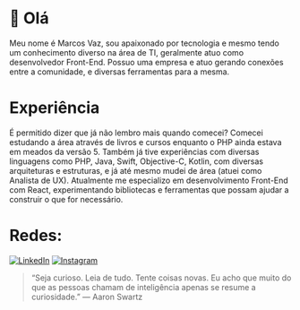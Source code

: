 # 👋 Olá

Meu nome é Marcos Vaz, sou apaixonado por tecnologia e mesmo tendo um conhecimento diverso na área de TI, geralmente atuo como desenvolvedor Front-End. Possuo uma empresa e atuo gerando conexões entre a comunidade, e diversas ferramentas para a mesma.

# Experiência

É permitido dizer que já não lembro mais quando comecei? Comecei estudando a área através de livros e cursos enquanto o PHP ainda estava em meados da versão 5. Também já tive experiências com diversas linguagens como PHP, Java, Swift, Objective-C, Kotlin, 
 com diversas arquiteturas e estruturas, e já até mesmo mudei de área (atuei como Analista de UX). Atualmente me especializo em desenvolvimento Front-End com React, experimentando bibliotecas e ferramentas que possam ajudar a construir o que for necessário.

 # Redes:
 [![LinkedIn](https://img.shields.io/badge/LinkedIn-%230077B5.svg?logo=linkedin&logoColor=white)](https://linkedin.com/in/marcosvazoliveira) [![Instagram](https://img.shields.io/badge/Instagram-%23E4405F.svg?logo=Instagram&logoColor=white)](https://instagram.com/marcosvaz.dev)

> “Seja curioso. Leia de tudo. Tente coisas novas. Eu acho que muito do que as pessoas chamam de inteligência apenas se resume a curiosidade.” — Aaron Swartz
